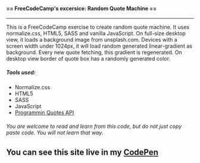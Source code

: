 #### == FreeCodeCamp's excersice: Random Quote Machine ==
------------------------

This is a FreeCodeCamp exercise to create random quote machine. It uses normalize.css, HTML5, SASS and vanilla JavaScript. On full-size desktop view, it loads a background image from unsplash.com. Devices with a screen width under 1024px, it will load random generated linear-gradient as background. Every new quote fetching, this gradient is regenerated. On desktop view border of quote box has a randomly generated color.

##### Tools used:

- Normalize.css
- HTML5
- SASS
- JavaScript
- [Programmin Quotes API](http://quotes.stormconsultancy.co.uk/api)

###### You are welcome to read and learn from this code, but do not just copy paste code. You will not learn that way.


## You can see this site live in my [CodePen](http://codepen.io/Locheed/full/VjOBom/)